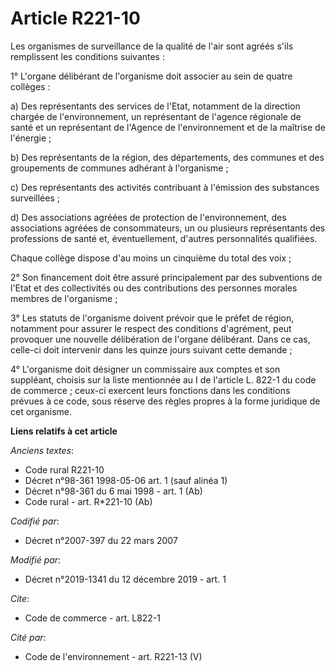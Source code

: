 # Article R221-10

Les organismes de surveillance de la qualité de l'air sont agréés s'ils remplissent les conditions suivantes :

1° L'organe délibérant de l'organisme doit associer au sein de quatre collèges :

a) Des représentants des services de l'Etat, notamment de la direction chargée de l'environnement, un représentant de
l'agence régionale de santé et un représentant de l'Agence de l'environnement et de la maîtrise de l'énergie ;

b) Des représentants de la région, des départements, des communes et des groupements de communes adhérant à l'organisme ;

c) Des représentants des activités contribuant à l'émission des substances surveillées ;

d) Des associations agréées de protection de l'environnement, des associations agréées de consommateurs, un ou plusieurs
représentants des professions de santé et, éventuellement, d'autres personnalités qualifiées.

Chaque collège dispose d'au moins un cinquième du total des voix ;

2° Son financement doit être assuré principalement par des subventions de l'Etat et des collectivités ou des contributions
des personnes morales membres de l'organisme ;

3° Les statuts de l'organisme doivent prévoir que le préfet de région, notamment pour assurer le respect des conditions
d'agrément, peut provoquer une nouvelle délibération de l'organe délibérant. Dans ce cas, celle-ci doit intervenir dans les
quinze jours suivant cette demande ;

4° L'organisme doit désigner un commissaire aux comptes et son suppléant, choisis sur la liste mentionnée au I de l'article
L. 822-1 du code de commerce ; ceux-ci exercent leurs fonctions dans les conditions prévues à ce code, sous réserve des
règles propres à la forme juridique de cet organisme.

**Liens relatifs à cet article**

_Anciens textes_:

  - Code rural R221-10
  - Décret n°98-361 1998-05-06 art. 1 (sauf alinéa 1)
  - Décret n°98-361 du 6 mai 1998 - art. 1 (Ab)
  - Code rural - art. R*221-10 (Ab)

_Codifié par_:

  - Décret n°2007-397 du 22 mars 2007

_Modifié par_:

  - Décret n°2019-1341 du 12 décembre 2019 - art. 1

_Cite_:

  - Code de commerce - art. L822-1

_Cité par_:

  - Code de l'environnement - art. R221-13 (V)
